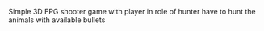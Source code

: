 Simple 3D FPG shooter game with player in role of hunter have to hunt the animals with available bullets
